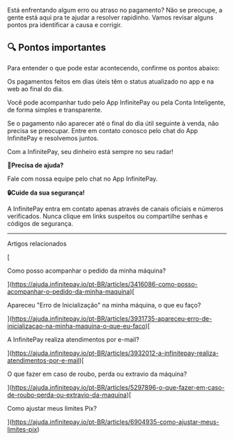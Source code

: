 Está enfrentando algum erro ou atraso no pagamento? Não se preocupe, a gente está aqui pra te ajudar a resolver rapidinho. Vamos revisar alguns pontos pra identificar a causa e corrigir.

## **🔍 Pontos importantes**

Para entender o que pode estar acontecendo, confirme os pontos abaixo:

  
Os pagamentos feitos em dias úteis têm o status atualizado no app e na web ao final do dia.

Você pode acompanhar tudo pelo App InfinitePay ou pela Conta Inteligente, de forma simples e transparente.

Se o pagamento não aparecer até o final do dia útil seguinte à venda, não precisa se preocupar. Entre em contato conosco pelo chat do App InfinitePay e resolvemos juntos.

Com a InfinitePay, seu dinheiro está sempre no seu radar!

**🔔Precisa de ajuda?**

Fale com nossa equipe pelo chat no App InfinitePay.

**🔒Cuide da sua segurança!**

A InfinitePay entra em contato apenas através de canais oficiais e números verificados. Nunca clique em links suspeitos ou compartilhe senhas e códigos de segurança.

___

Artigos relacionados

[

Como posso acompanhar o pedido da minha máquina?

](https://ajuda.infinitepay.io/pt-BR/articles/3416086-como-posso-acompanhar-o-pedido-da-minha-maquina)[

Apareceu "Erro de Inicialização" na minha máquina, o que eu faço?

](https://ajuda.infinitepay.io/pt-BR/articles/3931735-apareceu-erro-de-inicializacao-na-minha-maquina-o-que-eu-faco)[

A InfinitePay realiza atendimentos por e-mail?

](https://ajuda.infinitepay.io/pt-BR/articles/3932012-a-infinitepay-realiza-atendimentos-por-e-mail)[

O que fazer em caso de roubo, perda ou extravio da máquina?

](https://ajuda.infinitepay.io/pt-BR/articles/5297896-o-que-fazer-em-caso-de-roubo-perda-ou-extravio-da-maquina)[

Como ajustar meus limites Pix?

](https://ajuda.infinitepay.io/pt-BR/articles/6904935-como-ajustar-meus-limites-pix)